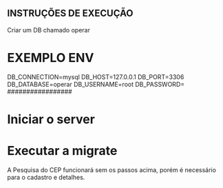 ## INSTRUÇÕES DE EXECUÇÃO ##

Criar um DB chamado operar

# EXEMPLO ENV #
DB_CONNECTION=mysql
DB_HOST=127.0.0.1
DB_PORT=3306
DB_DATABASE=operar
DB_USERNAME=root
DB_PASSWORD=
#################

# Iniciar o server #
# Executar a migrate #

A Pesquisa do CEP funcionará sem os passos acima, porém é necessário para o cadastro e detalhes.


